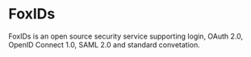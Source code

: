 # FoxIDs
FoxIDs is an open source security service supporting login, OAuth 2.0, OpenID Connect 1.0, SAML 2.0 and standard convetation.
